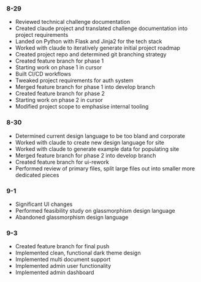 ### 8-29
- Reviewed technical challenge documentation
- Created claude project and translated challenge documentation into project requirements
- Landed on Python with Flask and Jinja2 for the tech stack
- Worked with claude to iteratively generate initial project roadmap
- Created project repo and determined git branching strategy
- Created feature branch for phase 1
- Starting work on phase 1 in cursor
- Built CI/CD workflows
- Tweaked project requirements for auth system
- Merged feature branch for phase 1 into develop branch
- Created feature branch for phase 2
- Starting work on phase 2 in cursor
- Modified project scope to emphasise internal tooling
### 8-30
- Determined current design language to be too bland and corporate
- Worked with claude to create new design language for site
- Worked with claude to generate example data for populating site
- Merged feature branch for phase 2 into develop branch
- Created feature branch for ui-rework
- Performed review of primary files, split large files out into smaller more dedicated pieces
### 9-1
- Significant UI changes
- Performed feasibility study on glassmorphism design language
- Abandoned glassmorphism design language
### 9-3
- Created feature branch for final push
- Implemented clean, functional dark theme design
- Implemented multi document support
- Implemented admin user functionality
- Implemented admin dashboard
